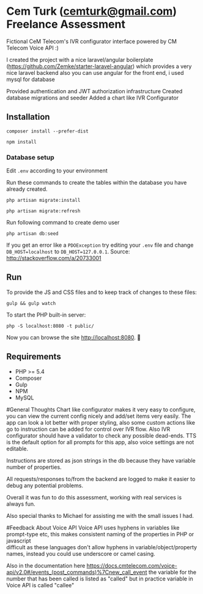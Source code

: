 # Cem Turk (cemturk@gmail.com) Freelance Assessment

Fictional CeM Telecom's IVR configurator interface powered by CM Telecom Voice API :)

I created the project with a nice laravel/angular boilerplate 
(https://github.com/Zemke/starter-laravel-angular) which provides a very nice 
laravel backend also you can use angular for the front end, i used mysql for database

Provided authentication and JWT authorization infrastructure
Created database migrations and seeder 
Added a chart like IVR Configurator


## Installation

```
composer install --prefer-dist
```
```
npm install
```

### Database setup

Edit `.env` according to your environment 

Run these commands to create the tables within the database you have already created.

```
php artisan migrate:install
```
```
php artisan migrate:refresh
```
Run following command to create demo user
```
php artisan db:seed
```

If you get an error like a `PDOException` try editing your `.env` file and change `DB_HOST=localhost` to `DB_HOST=127.0.0.1`. 
Source: http://stackoverflow.com/a/20733001

## Run

To provide the JS and CSS files and to keep track of changes to these files:
```
gulp && gulp watch
```

To start the PHP built-in server:
```
php -S localhost:8080 -t public/
```

Now you can browse the site  [http://localhost:8080](http://localhost:8080). 🙌

## Requirements

- PHP >= 5.4
- Composer
- Gulp
- NPM
- MySQL

#General Thoughts
Chart like configurator makes it very easy to configure, you can view the current config nicely and add/set items very easily.
The app can look a lot better with proper styling, also some custom actions like go to instruction can be added for control over IVR flow.
Also IVR configurator should have a validator to check any possible dead-ends.
TTS is the default option for all prompts for this app, also voice settings are not editable. 

Instructions are stored as json strings in the db because they have variable number of properties. 

All requests/responses to/from the backend are logged to make it easier to debug any potential problems.

Overall it was fun to do this assessment, working with real services is always fun. 

Also special thanks to Michael for assisting me with the small issues I had.

#Feedback About Voice API
Voice API uses hyphens in variables like prompt-type etc, this makes consistent naming of the properties in PHP or javascript  
difficult as these languages don't allow hyphens in variable/object/property names, instead you could use underscore or camel casing.

Also in the documentation here https://docs.cmtelecom.com/voice-api/v2.0#/events_(post_commands)%7Cnew_call_event
the variable for the number that has been called is listed as "called" but in practice variable in Voice API is called "callee"

